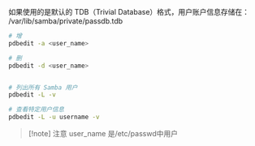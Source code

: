 如果使用的是默认的 TDB（Trivial Database）格式，用户账户信息存储在：
/var/lib/samba/private/passdb.tdb
```bash
# 增
pdbedit -a <user_name>

# 删
pdbedit -d <user_name>


# 列出所有 Samba 用户
pdbedit -L -v

# 查看特定用户信息
pdbedit -L -u username -v
```
> [!note] 注意
> user_name 是/etc/passwd中用户

